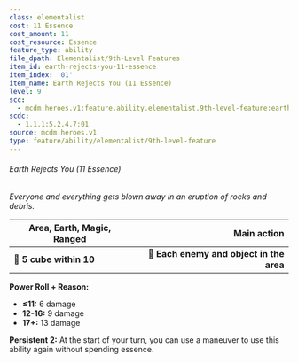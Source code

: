 ```yaml
---
class: elementalist
cost: 11 Essence
cost_amount: 11
cost_resource: Essence
feature_type: ability
file_dpath: Elementalist/9th-Level Features
item_id: earth-rejects-you-11-essence
item_index: '01'
item_name: Earth Rejects You (11 Essence)
level: 9
scc:
  - mcdm.heroes.v1:feature.ability.elementalist.9th-level-feature:earth-rejects-you-11-essence
scdc:
  - 1.1.1:5.2.4.7:01
source: mcdm.heroes.v1
type: feature/ability/elementalist/9th-level-feature
---
```


###### Earth Rejects You (11 Essence)

*Everyone and everything gets blown away in an eruption of rocks and debris.*

| **Area, Earth, Magic, Ranged** |                          **Main action** |
| ------------------------------ | ---------------------------------------: |
| **📏 5 cube within 10**        | **🎯 Each enemy and object in the area** |

**Power Roll + Reason:**

- **≤11:** 6 damage
- **12-16:** 9 damage
- **17+:** 13 damage

**Persistent 2:** At the start of your turn, you can use a maneuver to use this ability again without spending essence.
